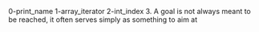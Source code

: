 0-print_name
1-array_iterator
2-int_index
3. A goal is not always meant to be reached, it often serves simply as something to aim at
